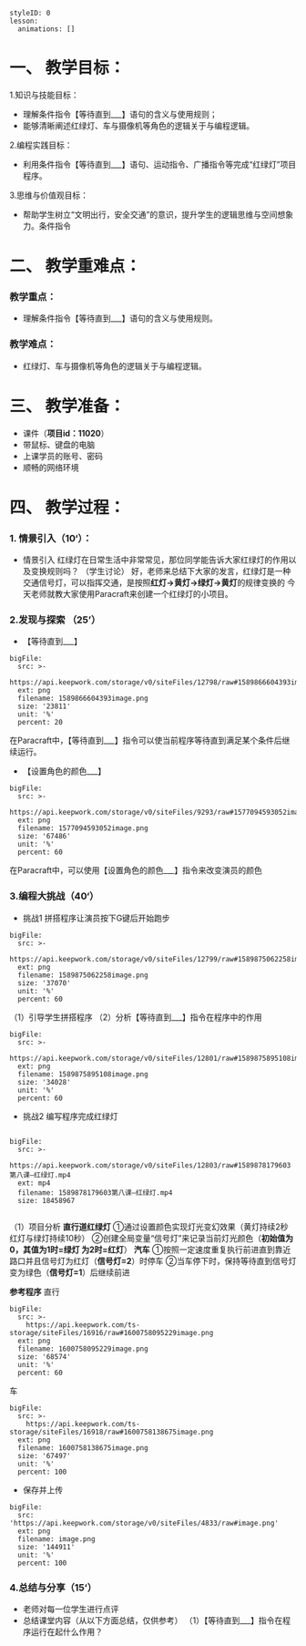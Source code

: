   
<style>
  .markdown-body hr {
    height: 1px;
  }
</style>





```@Lesson
styleID: 0
lesson:
  animations: []

```


# **一、	教学目标：**
1.知识与技能目标：
* 理解条件指令【等待直到___】语句的含义与使用规则；
* 能够清晰阐述红绿灯、车与摄像机等角色的逻辑关于与编程逻辑。


2.编程实践目标：
* 利用条件指令【等待直到___】语句、运动指令、广播指令等完成“红绿灯”项目程序。

3.思维与价值观目标：
* 帮助学生树立“文明出行，安全交通”的意识，提升学生的逻辑思维与空间想象力。条件指令

# **二、	教学重难点：**

### 教学重点：
* 理解条件指令【等待直到___】语句的含义与使用规则。
### 教学难点：
* 红绿灯、车与摄像机等角色的逻辑关于与编程逻辑。
# **三、	教学准备：**
* 课件（**项目id：11020**）
* 带鼠标、键盘的电脑
* 上课学员的账号、密码
* 顺畅的网络环境

# **四、	教学过程：**
### **1.	情景引入（10‘）：**
  
 * 情景引入
   红绿灯在日常生活中非常常见，那位同学能告诉大家红绿灯的作用以及变换规则吗？
   （学生讨论）
   好，老师来总结下大家的发言，红绿灯是一种交通信号灯，可以指挥交通，是按照**红灯→黄灯→绿灯→黄灯**的规律变换的
   今天老师就教大家使用Paracraft来创建一个红绿灯的小项目。
### **2.发现与探索	（25’）**
* 【等待直到___】
 
 
```@BigFile
bigFile:
  src: >-
    https://api.keepwork.com/storage/v0/siteFiles/12798/raw#1589866604393image.png
  ext: png
  filename: 1589866604393image.png
  size: '23811'
  unit: '%'
  percent: 20

```
在Paracraft中，【等待直到___】指令可以使当前程序等待直到满足某个条件后继续运行。
* 【设置角色的颜色___】
 

 
```@BigFile
bigFile:
  src: >-
    https://api.keepwork.com/storage/v0/siteFiles/9293/raw#1577094593052image.png
  ext: png
  filename: 1577094593052image.png
  size: '67486'
  unit: '%'
  percent: 60

```
在Paracraft中，可以使用【设置角色的颜色___】指令来改变演员的颜色




### **3.编程大挑战（40‘）**
* 挑战1
  拼搭程序让演员按下G键后开始跑步 
  
 
```@BigFile
bigFile:
  src: >-
    https://api.keepwork.com/storage/v0/siteFiles/12799/raw#1589875062258image.png
  ext: png
  filename: 1589875062258image.png
  size: '37070'
  unit: '%'
  percent: 60

```
  （1）引导学生拼搭程序
  （2）分析【等待直到___】指令在程序中的作用
  
 
```@BigFile
bigFile:
  src: >-
    https://api.keepwork.com/storage/v0/siteFiles/12801/raw#1589875895108image.png
  ext: png
  filename: 1589875895108image.png
  size: '34028'
  unit: '%'
  percent: 60

```





* 挑战2
  编写程序完成红绿灯
 
```@BigFile

bigFile:
  src: >-
    https://api.keepwork.com/storage/v0/siteFiles/12803/raw#1589878179603第八课—红绿灯.mp4
  ext: mp4
  filename: 1589878179603第八课—红绿灯.mp4
  size: 18458967
          
```
（1）项目分析
 **直行道红绿灯**
 ①通过设置颜色实现灯光变幻效果（黄灯持续2秒 红灯与绿灯持续10秒）
 ②创建全局变量“信号灯”来记录当前灯光颜色（**初始值为0，其值为1时=绿灯 为2时=红灯**）
 **汽车**
 ①按照一定速度重复执行前进直到靠近路口并且信号灯为红灯（**信号灯=2**）时停车
 ②当车停下时，保持等待直到信号灯变为绿色（**信号灯=1**）后继续前进


**参考程序**
直行
 
```@BigFile
bigFile:
  src: >-
    https://api.keepwork.com/ts-storage/siteFiles/16916/raw#1600758095229image.png
  ext: png
  filename: 1600758095229image.png
  size: '68574'
  unit: '%'
  percent: 60

```
车
 
```@BigFile
bigFile:
  src: >-
    https://api.keepwork.com/ts-storage/siteFiles/16918/raw#1600758138675image.png
  ext: png
  filename: 1600758138675image.png
  size: '67497'
  unit: '%'
  percent: 100

```


* 保存并上传
 
```@BigFile
bigFile:
  src: 'https://api.keepwork.com/storage/v0/siteFiles/4833/raw#image.png'
  ext: png
  filename: image.png
  size: '144911'
  unit: '%'
  percent: 100

```




### **4.总结与分享（15‘）**
* 老师对每一位学生进行点评
* 总结课堂内容（从以下方面总结，仅供参考）
   （1）【等待直到___】指令在程序运行在起什么作用？